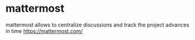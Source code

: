 # mattermost
mattermost allows to centralize discussions and track the project advances in time
https://mattermost.com/
